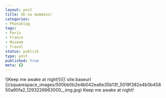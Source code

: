 ```yaml
---
layout: post
title: Oh no mummies!
categories:
- Photoblog
tags:
- Paris
- France
- Museum
- Travel
status: publish
type: post
published: true
meta: {}
---
```


![Keep me awake at night!]({{ site.baseurl }}/squarespace_images/500bb0b2e4b042ea6e35b13f_5019f382e4b0b45850a90fa2_1293226663000__img.jpg) Keep me awake at night!
